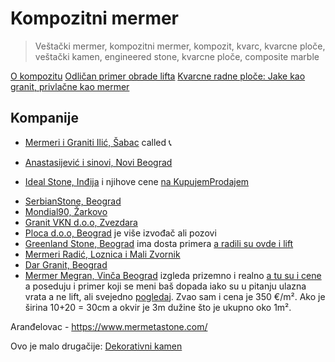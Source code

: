 # Kompozitni mermer

> Veštački mermer, kompozitni mermer, kompozit, kvarc, kvarcne ploče, veštački kamen, engineered stone, kvarcne ploče, composite marble

[O kompozitu](https://www.granit-vestackikamen.rs/kompozit.html)
[Odličan primer obrade lifta](https://www.prirodnidekorativnikamen.rs/portfolio/stepenice-i-pod-od-prirodnog-kamena-mogu-biti-izvrsna-dopuna-vasem-enterijeru/)
[Kvarcne radne ploče: Jake kao granit, privlačne kao mermer](https://www.gradnja.rs/kvarcne-radne-ploce-mermeta-technistone/)

## Kompanije

+ [Mermeri i Graniti Ilić, Šabac](https://mermerigraniti.rs/) called 📞 
- [Anastasijević i sinovi, Novi Beograd ](https://www.anastasijevic.rs/)
+ [Ideal Stone, Inđija](https://idealstone.rs/) i njihove cene [na KupujemProdajem](https://novi.kupujemprodajem.com/gradjevinarstvo/gradjevinski-materijali/granit-mermer-kvarc-seceno-na-meru/oglas/6937855)
- [SerbianStone, Beograd](https://ukrasnikamen.rs/) 
- [Mondial90, Žarkovo](https://mondial90.rs/)
- [Granit VKN d.o.o, Zvezdara](https://www.granit-vestackikamen.rs/index.html)
- [Ploca d.o.o, Beograd](https://www.ploca.rs/) je više izvođač ali pozovi
- [Greenland Stone, Beograd](https://www.prirodnidekorativnikamen.rs/) ima dosta primera [a radili su ovde i lift](https://www.prirodnidekorativnikamen.rs/portfolio/stambena-zgrada-fasada-stepeniste-i-lift/)
- [Mermeri Radić, Loznica i Mali Zvornik](https://www.mermeriradic.rs/)
- [Dar Granit, Beograd](https://dargranit.rs/)
- [Mermer Megran, Vinča Beograd](https://kamenmegran.com/) izgleda prizemno i realno [a tu su i cene](https://kamenmegran.com/cene/) a poseduju i primer koji se meni baš dopada iako su u pitanju ulazna vrata a ne lift, ali svejedno [pogledaj](https://kamenmegran.com/wp-content/uploads/2019/04/fasada-od-mermera.jpg).
Zvao sam i cena je 350 €/m².
Ako je širina 10+20 = 30cm a okvir je 3m dužine što je ukupno oko 1m².

Aranđelovac - https://www.mermetastone.com/



Ovo je malo drugačije: [Dekorativni kamen](https://www.kamen-za-zid.rs/cena/)
<!--stackedit_data:
eyJoaXN0b3J5IjpbLTk0NDI2ODg4OCwtMTU3NDQwMTcyMywtMz
c4OTA3OTkzXX0=
-->